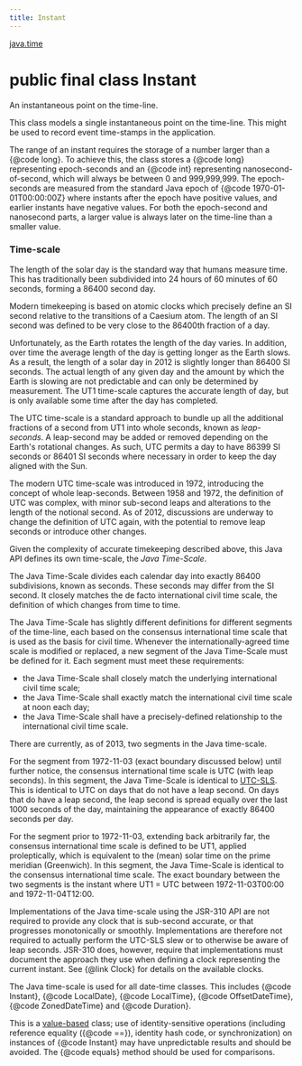 ```yaml
---
title: Instant
---
```


[java.time](../packages/#java.time)

# public final class Instant


An instantaneous point on the time-line.
 <p>
 This class models a single instantaneous point on the time-line.
 This might be used to record event time-stamps in the application.
 <p>
 The range of an instant requires the storage of a number larger than a {@code long}.
 To achieve this, the class stores a {@code long} representing epoch-seconds and an
 {@code int} representing nanosecond-of-second, which will always be between 0 and 999,999,999.
 The epoch-seconds are measured from the standard Java epoch of {@code 1970-01-01T00:00:00Z}
 where instants after the epoch have positive values, and earlier instants have negative values.
 For both the epoch-second and nanosecond parts, a larger value is always later on the time-line
 than a smaller value.

 <h3>Time-scale</h3>
 <p>
 The length of the solar day is the standard way that humans measure time.
 This has traditionally been subdivided into 24 hours of 60 minutes of 60 seconds,
 forming a 86400 second day.
 <p>
 Modern timekeeping is based on atomic clocks which precisely define an SI second
 relative to the transitions of a Caesium atom. The length of an SI second was defined
 to be very close to the 86400th fraction of a day.
 <p>
 Unfortunately, as the Earth rotates the length of the day varies.
 In addition, over time the average length of the day is getting longer as the Earth slows.
 As a result, the length of a solar day in 2012 is slightly longer than 86400 SI seconds.
 The actual length of any given day and the amount by which the Earth is slowing
 are not predictable and can only be determined by measurement.
 The UT1 time-scale captures the accurate length of day, but is only available some
 time after the day has completed.
 <p>
 The UTC time-scale is a standard approach to bundle up all the additional fractions
 of a second from UT1 into whole seconds, known as <i>leap-seconds</i>.
 A leap-second may be added or removed depending on the Earth's rotational changes.
 As such, UTC permits a day to have 86399 SI seconds or 86401 SI seconds where
 necessary in order to keep the day aligned with the Sun.
 <p>
 The modern UTC time-scale was introduced in 1972, introducing the concept of whole leap-seconds.
 Between 1958 and 1972, the definition of UTC was complex, with minor sub-second leaps and
 alterations to the length of the notional second. As of 2012, discussions are underway
 to change the definition of UTC again, with the potential to remove leap seconds or
 introduce other changes.
 <p>
 Given the complexity of accurate timekeeping described above, this Java API defines
 its own time-scale, the <i>Java Time-Scale</i>.
 <p>
 The Java Time-Scale divides each calendar day into exactly 86400
 subdivisions, known as seconds.  These seconds may differ from the
 SI second.  It closely matches the de facto international civil time
 scale, the definition of which changes from time to time.
 <p>
 The Java Time-Scale has slightly different definitions for different
 segments of the time-line, each based on the consensus international
 time scale that is used as the basis for civil time. Whenever the
 internationally-agreed time scale is modified or replaced, a new
 segment of the Java Time-Scale must be defined for it.  Each segment
 must meet these requirements:
 <ul>
 <li>the Java Time-Scale shall closely match the underlying international
  civil time scale;</li>
 <li>the Java Time-Scale shall exactly match the international civil
  time scale at noon each day;</li>
 <li>the Java Time-Scale shall have a precisely-defined relationship to
  the international civil time scale.</li>
 </ul>
 There are currently, as of 2013, two segments in the Java time-scale.
 <p>
 For the segment from 1972-11-03 (exact boundary discussed below) until
 further notice, the consensus international time scale is UTC (with
 leap seconds).  In this segment, the Java Time-Scale is identical to
 <a href="http://www.cl.cam.ac.uk/~mgk25/time/utc-sls/">UTC-SLS</a>.
 This is identical to UTC on days that do not have a leap second.
 On days that do have a leap second, the leap second is spread equally
 over the last 1000 seconds of the day, maintaining the appearance of
 exactly 86400 seconds per day.
 <p>
 For the segment prior to 1972-11-03, extending back arbitrarily far,
 the consensus international time scale is defined to be UT1, applied
 proleptically, which is equivalent to the (mean) solar time on the
 prime meridian (Greenwich). In this segment, the Java Time-Scale is
 identical to the consensus international time scale. The exact
 boundary between the two segments is the instant where UT1 = UTC
 between 1972-11-03T00:00 and 1972-11-04T12:00.
 <p>
 Implementations of the Java time-scale using the JSR-310 API are not
 required to provide any clock that is sub-second accurate, or that
 progresses monotonically or smoothly. Implementations are therefore
 not required to actually perform the UTC-SLS slew or to otherwise be
 aware of leap seconds. JSR-310 does, however, require that
 implementations must document the approach they use when defining a
 clock representing the current instant.
 See {@link Clock} for details on the available clocks.
 <p>
 The Java time-scale is used for all date-time classes.
 This includes {@code Instant}, {@code LocalDate}, {@code LocalTime}, {@code OffsetDateTime},
 {@code ZonedDateTime} and {@code Duration}.

 <p>
 This is a <a href="{@docRoot}/java/lang/doc-files/ValueBased.html">value-based</a>
 class; use of identity-sensitive operations (including reference equality
 ({@code ==}), identity hash code, or synchronization) on instances of
 {@code Instant} may have unpredictable results and should be avoided.
 The {@code equals} method should be used for comparisons.